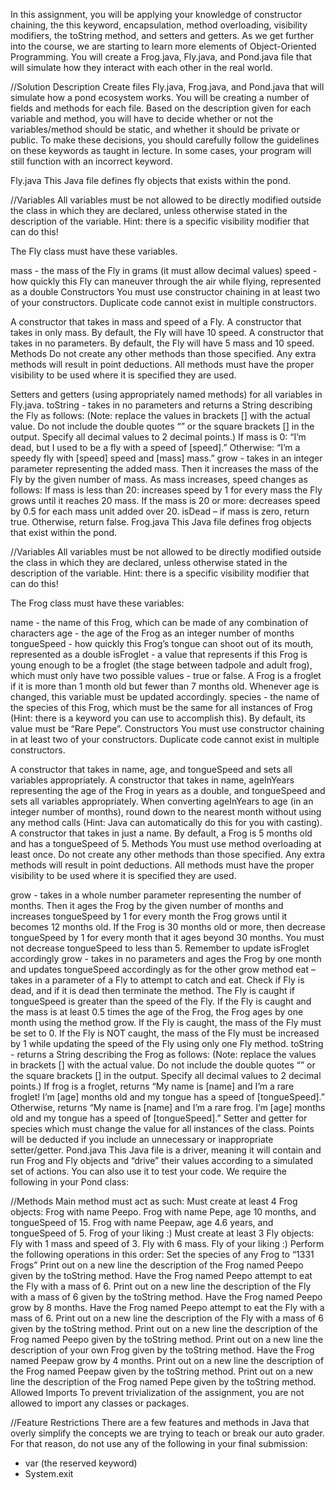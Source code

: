 In this assignment, you will be applying your knowledge of constructor chaining, the this keyword, encapsulation, method overloading, visibility modifiers, the toString method, and setters and getters. As we get further into the course, we are starting to learn more elements of Object-Oriented Programming. You will create a Frog.java, Fly.java, and Pond.java file that will simulate how they interact with each other in the real world.

//Solution Description
Create files Fly.java, Frog.java, and Pond.java that will simulate how a pond ecosystem works. You will be creating a number of fields and methods for each file. Based on the description given for each variable and method, you will have to decide whether or not the variables/method should be static, and whether it should be private or public. To make these decisions, you should carefully follow the guidelines on these keywords as taught in lecture. In some cases, your program will still function with an incorrect keyword.

Fly.java
This Java file defines fly objects that exists within the pond.

//Variables
All variables must be not allowed to be directly modified outside the class in which they are declared, unless otherwise stated in the description of the variable. Hint: there is a specific visibility modifier that can do this!

The Fly class must have these variables.

mass - the mass of the Fly in grams (it must allow decimal values)
speed - how quickly this Fly can maneuver through the air while flying, represented as a double
Constructors
You must use constructor chaining in at least two of your constructors. Duplicate code cannot exist in multiple constructors.

A constructor that takes in mass and speed of a Fly.
A constructor that takes in only mass.
By default, the Fly will have 10 speed.
A constructor that takes in no parameters.
By default, the Fly will have 5 mass and 10 speed.
Methods
Do not create any other methods than those specified. Any extra methods will result in point deductions. All methods must have the proper visibility to be used where it is specified they are used.

Setters and getters (using appropriately named methods) for all variables in Fly.java.
toString - takes in no parameters and returns a String describing the Fly as follows:
(Note: replace the values in brackets [] with the actual value. Do not include the double quotes “” or the square brackets [] in the output. Specify all decimal values to 2 decimal points.)
If mass is 0: “I’m dead, but I used to be a fly with a speed of [speed].”
Otherwise: “I’m a speedy fly with [speed] speed and [mass] mass.”
grow - takes in an integer parameter representing the added mass. Then it increases the mass of the Fly by the given number of mass. As mass increases, speed changes as follows:
If mass is less than 20: increases speed by 1 for every mass the Fly grows until it reaches 20 mass.
If the mass is 20 or more: decreases speed by 0.5 for each mass unit added over 20.
isDead – if mass is zero, return true. Otherwise, return false.
Frog.java
This Java file defines frog objects that exist within the pond.

//Variables
All variables must be not allowed to be directly modified outside the class in which they are declared, unless otherwise stated in the description of the variable. Hint: there is a specific visibility modifier that can do this!

The Frog class must have these variables:

name - the name of this Frog, which can be made of any combination of characters
age - the age of the Frog as an integer number of months
tongueSpeed - how quickly this Frog’s tongue can shoot out of its mouth, represented as a double
isFroglet - a value that represents if this Frog is young enough to be a froglet (the stage between tadpole and adult frog), which must only have two possible values - true or false. A Frog is a froglet if it is more than 1 month old but fewer than 7 months old. Whenever age is changed, this variable must be updated accordingly.
species - the name of the species of this Frog, which must be the same for all instances of Frog (Hint: there is a keyword you can use to accomplish this). By default, its value must be “Rare Pepe”.
Constructors
You must use constructor chaining in at least two of your constructors. Duplicate code cannot exist in multiple constructors.

A constructor that takes in name, age, and tongueSpeed and sets all variables appropriately.
A constructor that takes in name, ageInYears representing the age of the Frog in years as a double, and tongueSpeed and sets all variables appropriately.
When converting ageInYears to age (in an integer number of months), round down to the nearest month without using any method calls (Hint: Java can automatically do this for you with casting).
A constructor that takes in just a name.
By default, a Frog is 5 months old and has a tongueSpeed of 5.
Methods
You must use method overloading at least once. Do not create any other methods than those specified. Any extra methods will result in point deductions. All methods must have the proper visibility to be used where it is specified they are used.

grow - takes in a whole number parameter representing the number of months.
Then it ages the Frog by the given number of months and increases tongueSpeed by 1 for every month the Frog grows until it becomes 12 months old.
If the Frog is 30 months old or more, then decrease tongueSpeed by 1 for every month that it ages beyond 30 months.
You must not decrease tongueSpeed to less than 5.
Remember to update isFroglet accordingly
grow - takes in no parameters and ages the Frog by one month and updates tongueSpeed accordingly as for the other grow method
eat – takes in a parameter of a Fly to attempt to catch and eat.
Check if Fly is dead, and if it is dead then terminate the method.
The Fly is caught if tongueSpeed is greater than the speed of the Fly.
If the Fly is caught and the mass is at least 0.5 times the age of the Frog, the Frog ages by one month using the method grow. If the Fly is caught, the mass of the Fly must be set to 0.
If the Fly is NOT caught, the mass of the Fly must be increased by 1 while updating the speed of the Fly using only one Fly method.
toString - returns a String describing the Frog as follows:
(Note: replace the values in brackets [] with the actual value. Do not include the double quotes “” or the square brackets [] in the output. Specify all decimal values to 2 decimal points.)
If frog is a froglet, returns “My name is [name] and I’m a rare froglet! I’m [age] months old and my tongue has a speed of [tongueSpeed].”
Otherwise, returns “My name is [name] and I’m a rare frog. I’m [age] months old and my tongue has a speed of [tongueSpeed].”
Setter and getter for species which must change the value for all instances of the class. Points will be deducted if you include an unnecessary or inappropriate setter/getter.
Pond.java
This Java file is a driver, meaning it will contain and run Frog and Fly objects and “drive” their values according to a simulated set of actions. You can also use it to test your code. We require the following in your Pond class:

//Methods
Main method must act as such:
Must create at least 4 Frog objects:
Frog with name Peepo.
Frog with name Pepe, age 10 months, and tongueSpeed of 15.
Frog with name Peepaw, age 4.6 years, and tongueSpeed of 5.
Frog of your liking :)
Must create at least 3 Fly objects:
Fly with 1 mass and speed of 3.
Fly with 6 mass.
Fly of your liking :)
Perform the following operations in this order:
Set the species of any Frog to “1331 Frogs”
Print out on a new line the description of the Frog named Peepo given by the toString method.
Have the Frog named Peepo attempt to eat the Fly with a mass of 6.
Print out on a new line the description of the Fly with a mass of 6 given by the toString method.
Have the Frog named Peepo grow by 8 months.
Have the Frog named Peepo attempt to eat the Fly with a mass of 6.
Print out on a new line the description of the Fly with a mass of 6 given by the toString method.
Print out on a new line the description of the Frog named Peepo given by the toString method.
Print out on a new line the description of your own Frog given by the toString method.
Have the Frog named Peepaw grow by 4 months.
Print out on a new line the description of the Frog named Peepaw given by the toString method.
Print out on a new line the description of the Frog named Pepe given by the toString method.
Allowed Imports
To prevent trivialization of the assignment, you are not allowed to import any classes or packages.

//Feature Restrictions
There are a few features and methods in Java that overly simplify the concepts we are trying to teach or break our auto grader. For that reason, do not use any of the following in your final submission:

- var (the reserved keyword)
- System.exit